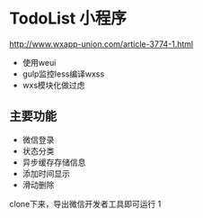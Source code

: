 # TodoList 小程序
http://www.wxapp-union.com/article-3774-1.html
- 使用weui
- gulp监控less编译wxss
- wxs模块化做过虑

## 主要功能

- 微信登录
- 状态分类
- 异步缓存存储信息
- 添加时间显示
- 滑动删除

clone下来，导出微信开发者工具即可运行 1


